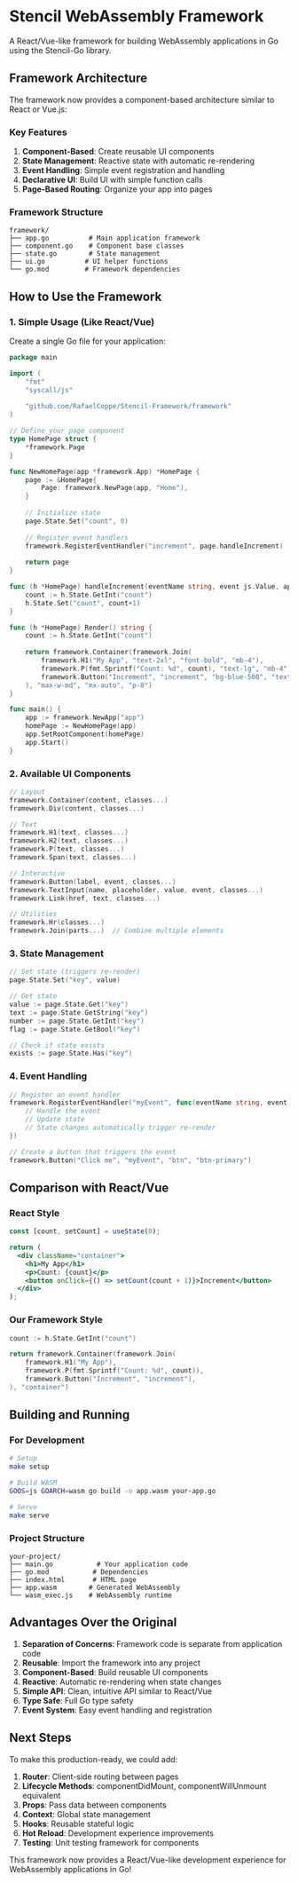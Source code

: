 # Stencil WebAssembly Framework

A React/Vue-like framework for building WebAssembly applications in Go using the Stencil-Go library.

## Framework Architecture

The framework now provides a component-based architecture similar to React or Vue.js:

### Key Features

1. **Component-Based**: Create reusable UI components
2. **State Management**: Reactive state with automatic re-rendering  
3. **Event Handling**: Simple event registration and handling
4. **Declarative UI**: Build UI with simple function calls
5. **Page-Based Routing**: Organize your app into pages

### Framework Structure

```
framework/
├── app.go          # Main application framework
├── component.go    # Component base classes
├── state.go        # State management
├── ui.go          # UI helper functions
└── go.mod         # Framework dependencies
```

## How to Use the Framework

### 1. Simple Usage (Like React/Vue)

Create a single Go file for your application:

```go
package main

import (
    "fmt"
    "syscall/js"
    
    "github.com/RafaelCoppe/Stencil-Framework/framework"
)

// Define your page component
type HomePage struct {
    *framework.Page
}

func NewHomePage(app *framework.App) *HomePage {
    page := &HomePage{
        Page: framework.NewPage(app, "Home"),
    }
    
    // Initialize state
    page.State.Set("count", 0)
    
    // Register event handlers
    framework.RegisterEventHandler("increment", page.handleIncrement)
    
    return page
}

func (h *HomePage) handleIncrement(eventName string, event js.Value, app *framework.App) {
    count := h.State.GetInt("count")
    h.State.Set("count", count+1)
}

func (h *HomePage) Render() string {
    count := h.State.GetInt("count")
    
    return framework.Container(framework.Join(
        framework.H1("My App", "text-2xl", "font-bold", "mb-4"),
        framework.P(fmt.Sprintf("Count: %d", count), "text-lg", "mb-4"),
        framework.Button("Increment", "increment", "bg-blue-500", "text-white", "px-4", "py-2", "rounded"),
    ), "max-w-md", "mx-auto", "p-8")
}

func main() {
    app := framework.NewApp("app")
    homePage := NewHomePage(app)
    app.SetRootComponent(homePage)
    app.Start()
}
```

### 2. Available UI Components

```go
// Layout
framework.Container(content, classes...)
framework.Div(content, classes...)

// Text  
framework.H1(text, classes...)
framework.H2(text, classes...)
framework.P(text, classes...)
framework.Span(text, classes...)

// Interactive
framework.Button(label, event, classes...)
framework.TextInput(name, placeholder, value, event, classes...)
framework.Link(href, text, classes...)

// Utilities
framework.Hr(classes...)
framework.Join(parts...)  // Combine multiple elements
```

### 3. State Management

```go
// Set state (triggers re-render)
page.State.Set("key", value)

// Get state
value := page.State.Get("key")
text := page.State.GetString("key")
number := page.State.GetInt("key")
flag := page.State.GetBool("key")

// Check if state exists
exists := page.State.Has("key")
```

### 4. Event Handling

```go
// Register an event handler
framework.RegisterEventHandler("myEvent", func(eventName string, event js.Value, app *framework.App) {
    // Handle the event
    // Update state
    // State changes automatically trigger re-render
})

// Create a button that triggers the event
framework.Button("Click me", "myEvent", "btn", "btn-primary")
```

## Comparison with React/Vue

### React Style
```jsx
const [count, setCount] = useState(0);

return (
  <div className="container">
    <h1>My App</h1>
    <p>Count: {count}</p>
    <button onClick={() => setCount(count + 1)}>Increment</button>
  </div>
);
```

### Our Framework Style
```go
count := h.State.GetInt("count")

return framework.Container(framework.Join(
    framework.H1("My App"),
    framework.P(fmt.Sprintf("Count: %d", count)),
    framework.Button("Increment", "increment"),
), "container")
```

## Building and Running

### For Development
```bash
# Setup
make setup

# Build WASM
GOOS=js GOARCH=wasm go build -o app.wasm your-app.go

# Serve  
make serve
```

### Project Structure
```
your-project/
├── main.go           # Your application code
├── go.mod           # Dependencies
├── index.html       # HTML page
├── app.wasm        # Generated WebAssembly
└── wasm_exec.js    # WebAssembly runtime
```

## Advantages Over the Original

1. **Separation of Concerns**: Framework code is separate from application code
2. **Reusable**: Import the framework into any project
3. **Component-Based**: Build reusable UI components  
4. **Reactive**: Automatic re-rendering when state changes
5. **Simple API**: Clean, intuitive API similar to React/Vue
6. **Type Safe**: Full Go type safety
7. **Event System**: Easy event handling and registration

## Next Steps

To make this production-ready, we could add:

1. **Router**: Client-side routing between pages
2. **Lifecycle Methods**: componentDidMount, componentWillUnmount equivalent
3. **Props**: Pass data between components
4. **Context**: Global state management
5. **Hooks**: Reusable stateful logic
6. **Hot Reload**: Development experience improvements
7. **Testing**: Unit testing framework for components

This framework now provides a React/Vue-like development experience for WebAssembly applications in Go!
